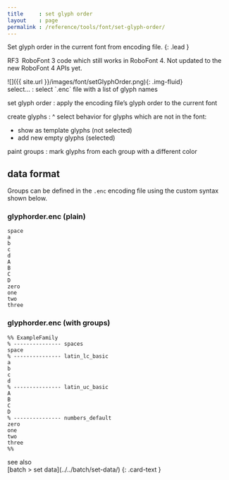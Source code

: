```yaml
---
title     : set glyph order
layout    : page
permalink : /reference/tools/font/set-glyph-order/
---
```


Set glyph order in the current font from encoding file.
{: .lead }

<span class="badge text-bg-warning rounded-0">RF3</span> RoboFont 3 code which still works in RoboFont 4. Not updated to the new RoboFont 4 APIs yet.


<div class='row'>

<div class='col-sm-4' markdown='1'>
![]({{ site.url }}/images/font/setGlyphOrder.png){: .img-fluid}
</div>

<div class='col-sm-8' markdown='1'>
select…
: select `.enc` file with a list of glyph names

set glyph order
: apply the encoding file’s glyph order to the current font

create glyphs
: ^
  select behavior for glyphs which are not in the font:
  - show as template glyphs (not selected)
  - add new empty glyphs (selected)

paint groups
: mark glyphs from each group with a different color
</div>

</div>


data format
-----------

Groups can be defined in the `.enc` encoding file using the custom syntax shown below.

### glyphorder.enc (plain)

```text
space
a
b
c
d
A
B
C
D
zero
one
two
three
```

### glyphorder.enc (with groups)

```text
%% ExampleFamily
% --------------- spaces
space
% --------------- latin_lc_basic
a
b
c
d
% --------------- latin_uc_basic
A
B
C
D
% --------------- numbers_default
zero
one
two
three
%%
```


<div class="card text-dark bg-light mt-3 rounded-0">
<div class="card-header">see also</div>
<div class="card-body" markdown='1'>
[batch > set data](../../batch/set-data/)
{: .card-text }
</div>
</div>
